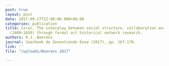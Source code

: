 ```yaml
---
post: true
layout: post
date: 2017-09-27T22:00:00.000+00:00
categories: publication
title: Coral. The interplay between social structure, collaboration and tapestry design
  (1600–1650) through formal art historical network research.
authors: R.J. Beerens
journal: Jaarboek de Zeventiende Eeuw (2017), pp. 167-170.
link: ''
file: "/uploads/Beerens 2017"

---
```


